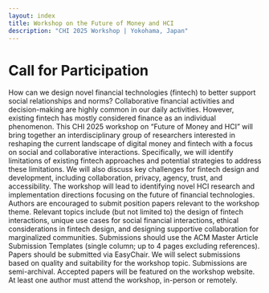 ```yaml
---
layout: index
title: Workshop on the Future of Money and HCI
description: "CHI 2025 Workshop | Yokohama, Japan"
---
```


# Call for Participation

How can we design novel financial technologies (fintech) to better support social relationships and norms? Collaborative financial activities and decision-making are highly common in our daily activities. However, existing fintech has mostly considered finance as an individual phenomenon. This CHI 2025 workshop on “Future of Money and HCI” will bring together an interdisciplinary group of researchers interested in reshaping the current landscape of digital money and fintech with a focus on social and collaborative interactions. Specifically, we will identify limitations of existing fintech approaches and potential strategies to address these limitations. We will also discuss key challenges for fintech design and development, including collaboration, privacy, agency, trust, and accessibility. The workshop will lead to identifying novel HCI research and implementation directions focusing on the future of financial technologies. Authors are encouraged to submit position papers relevant to the workshop theme. Relevant topics include (but not limited to) the design of fintech interactions, unique use cases for social financial interactions, ethical considerations in fintech design, and designing supportive collaboration for marginalized communities. Submissions should use the ACM Master Article Submission Templates (single column; up to 4 pages excluding references). Papers should be submitted via EasyChair. We will select submissions based on quality and suitability for the workshop topic. Submissions are semi-archival. Accepted papers will be featured on the workshop website. At least one author must attend the workshop, in-person or remotely.


